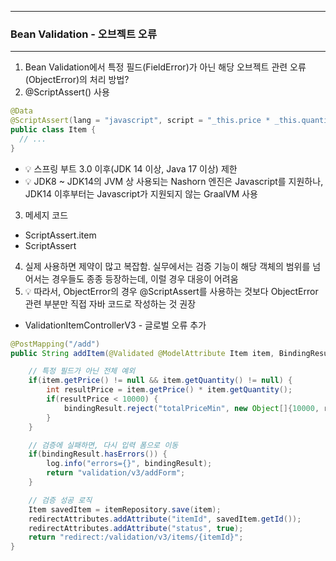 -----
### Bean Validation - 오브젝트 오류
-----
1. Bean Validation에서 특정 필드(FieldError)가 아닌 해당 오브젝트 관련 오류(ObjectError)의 처리 방법?
2. @ScriptAssert() 사용
```java
@Data
@ScriptAssert(lang = "javascript", script = "_this.price * _this.quantity >= 10000", message = "총합이 10000원이 넘게 입력해주세요.")
public class Item {
  // ...
}
```
  - 💡 스프링 부트 3.0 이후(JDK 14 이상, Java 17 이상) 제한
  - 💡 JDK8 ~ JDK14의 JVM 상 사용되는 Nashorn 엔진은 Javascript를 지원하나, JDK14 이후부터는 Javascript가 지원되지 않는 GraalVM 사용

3. 메세지 코드
  - ScriptAssert.item
  - ScriptAssert

4. 실제 사용하면 제약이 많고 복잡함. 실무에서는 검증 기능이 해당 객체의 범위를 넘어서는 경우들도 종종 등장하는데, 이럴 경우 대응이 어려움
5. 💡 따라서, ObjectError의 경우 @ScriptAssert를 사용하는 것보다 ObjectError 관련 부분만 직접 자바 코드로 작성하는 것 권장
  - ValidationItemControllerV3 - 글로벌 오류 추가
```java
@PostMapping("/add")
public String addItem(@Validated @ModelAttribute Item item, BindingResult bindingResult, RedirectAttributes redirectAttributes) {

    // 특정 필드가 아닌 전체 예외
    if(item.getPrice() != null && item.getQuantity() != null) {
        int resultPrice = item.getPrice() * item.getQuantity();
        if(resultPrice < 10000) {
            bindingResult.reject("totalPriceMin", new Object[]{10000, resultPrice}, null);
        }
    }

    // 검증에 실패하면, 다시 입력 폼으로 이동
    if(bindingResult.hasErrors()) {
        log.info("errors={}", bindingResult);
        return "validation/v3/addForm";
    }

    // 검증 성공 로직
    Item savedItem = itemRepository.save(item);
    redirectAttributes.addAttribute("itemId", savedItem.getId());
    redirectAttributes.addAttribute("status", true);
    return "redirect:/validation/v3/items/{itemId}";
}
```
